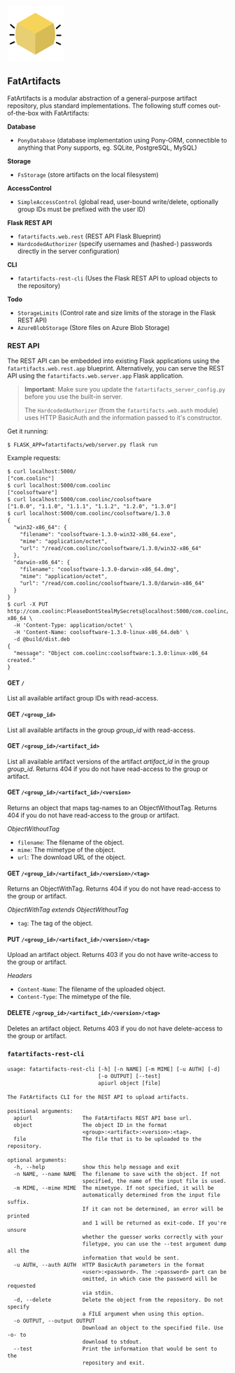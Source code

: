 <img src=".assets/fa-logo.png" height="128px">

## FatArtifacts

FatArtifacts is a modular abstraction  of a general-purpose artifact
repository, plus standard implementations. The following stuff comes
out-of-the-box with FatArtifacts:

__Database__

* `PonyDatabase` (database implementation using Pony-ORM, connectible to
  anything that Pony supports, eg. SQLite, PostgreSQL, MySQL)

__Storage__

* `FsStorage` (store artifacts on the local filesystem)

__AccessControl__

* `SimpleAccessControl` (global read, user-bound write/delete, optionally
  group IDs must be prefixed with the user ID)

__Flask REST API__

* `fatartifacts.web.rest` (REST API Flask Blueprint)
* `HardcodedAuthorizer` (specify usernames and (hashed-) passwords directly
  in the server configuration)

__CLI__

* `fatartifacts-rest-cli` (Uses the Flask REST API to upload objects to the
  repository)

__Todo__

* `StorageLimits` (Control rate and size limits of the storage in the Flask REST API)
* `AzureBlobStorage` (Store files on Azure Blob Storage)

### REST API

The REST API can be embedded into existing Flask applications using the
`fatartifacts.web.rest.app` blueprint. Alternatively, you can serve the
REST API using the `fatartifacts.web.server.app` Flask application.

> **Important**: Make sure you update the `fatartifacts_server_config.py`
> before you use the built-in server.
>
> The `HardcodedAuthorizer` (from the `fatartifacts.web.auth` module)
> uses HTTP BasicAuth and the information passed to it's constructor.

Get it running:

    $ FLASK_APP=fatartifacts/web/server.py flask run

Example requests:

    $ curl localhost:5000/
    ["com.coolinc"]
    $ curl localhost:5000/com.coolinc
    ["coolsoftware"]
    $ curl localhost:5000/com.coolinc/coolsoftware
    ["1.0.0", "1.1.0", "1.1.1", "1.1.2", "1.2.0", "1.3.0"]
    $ curl localhost:5000/com.coolinc/coolsoftware/1.3.0
    {
      "win32-x86_64": {
        "filename": "coolsoftware-1.3.0-win32-x86_64.exe",
        "mime": "application/octet",
        "url": "/read/com.coolinc/coolsoftware/1.3.0/win32-x86_64"
      },
      "darwin-x86_64": {
        "filename": "coolsoftware-1.3.0-darwin-x86_64.dmg",
        "mime": "application/octet",
        "url": "/read/com.coolinc/coolsoftware/1.3.0/darwin-x86_64"
      }
    }
    $ curl -X PUT http://com.coolinc:PleaseDontStealMySecrets@localhost:5000/com.coolinc/coolsoftware/1.3.0/linux-x86_64 \
      -H 'Content-Type: application/octet' \
      -H 'Content-Name: coolsoftware-1.3.0-linux-x86_64.deb' \
      -d @build/dist.deb
    {
      "message": "Object com.coolinc:coolsoftware:1.3.0:linux-x86_64 created."
    }


#### GET `/`

List all available artifact group IDs with read-access.

#### GET `/<group_id>`

List all available artifacts in the group *group_id* with read-access.

#### GET `/<group_id>/<artifact_id>`

List all available artifact versions of the artifact *artifact_id* in the
group *group_id*. Returns 404 if you do not have read-access to the group
or artifact.

#### GET `/<group_id>/<artifact_id>/<version>`

Returns an object that maps tag-names to an ObjectWithoutTag. Returns 404
if you do not have read-access to the group or artifact.

_ObjectWithoutTag_

* `filename`: The filename of the object.
* `mime`: The mimetype of the object.
* `url`: The download URL of the object.

#### GET `/<group_id>/<artifact_id>/<version>/<tag>`

Returns an ObjectWithTag. Returns 404 if you do not have read-access to the
group or artifact.

_ObjectWithTag extends ObjectWithoutTag_

* `tag`: The tag of the object.

#### PUT `/<group_id>/<artifact_id>/<version>/<tag>`

Upload an artifact object. Returns 403 if you do not have write-access to the
group or artifact.

_Headers_

* `Content-Name`: The filename of the uploaded object.
* `Content-Type`: The mimetype of the file.

#### DELETE `/<group_id>/<artifact_id>/<version>/<tag>`

Deletes an artifact object. Returns 403 if you do not have delete-access to
the group or artifact.

### `fatartifacts-rest-cli`

```
usage: fatartifacts-rest-cli [-h] [-n NAME] [-m MIME] [-u AUTH] [-d]
                             [-o OUTPUT] [--test]
                             apiurl object [file]

The FatArtifacts CLI for the REST API to upload artifacts.

positional arguments:
  apiurl                The FatArtifacts REST API base url.
  object                The object ID in the format
                        <group>:<artifact>:<version>:<tag>.
  file                  The file that is to be uploaded to the repository.

optional arguments:
  -h, --help            show this help message and exit
  -n NAME, --name NAME  The filename to save with the object. If not
                        specified, the name of the input file is used.
  -m MIME, --mime MIME  The mimetype. If not specified, it will be
                        automatically determined from the input file suffix.
                        If it can not be determined, an error will be printed
                        and 1 will be returned as exit-code. If you're unsure
                        whether the guesser works correctly with your
                        filetype, you can use the --test argument dump all the
                        information that would be sent.
  -u AUTH, --auth AUTH  HTTP BasicAuth parameters in the format
                        <user>:<password>. The :<password> part can be
                        omitted, in which case the password will be requested
                        via stdin.
  -d, --delete          Delete the object from the repository. Do not specify
                        a FILE argument when using this option.
  -o OUTPUT, --output OUTPUT
                        Download an object to the specified file. Use -o- to
                        download to stdout.
  --test                Print the information that would be sent to the
                        repository and exit.
```
